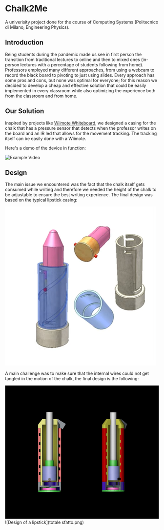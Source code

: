 # Chalk2Me
A univerisity project done for the course of Computing Systems (Politecnico di Milano, Engineering Physics).
## Introduction
Being students during the pandemic made us see in first person the transition from traditional lectures to online and then to mixed ones (in-person lectures with a percentage of students following from home). Professors employed many different approaches, from using a webcam to record the black board to pivoting to just using slides. Every approach has some pros and cons, but none was optimal for everyone; for this reason we decided to develop a cheap and effective solution that could be easily implemented in every classroom while also optimizing the experience both from the classroom and from home.
## Our Solution
Inspired by projects like [Wiimote Whiteboard](https://archive.org/details/wiimote-whiteboard), we designed a casing for the chalk that has a pressure sensor that detects when the professor writes on the board and an IR led that allows for the movement tracking. The tracking itself can be easily done with a Wiimote. 

Here's a demo of the device in function:

![Example Video](GIF_Chalk2Me.gif)

## Design
The main issue we encountered was the fact that the chalk itself gets consumed while writing and therefore we needed the height of the chalk to be adjustable to ensure the best writing experience. The final design was based on the typical lipstick casing:

![Design of a lipstick](lipstick.png)

A main challenge was to make sure that the internal wires could not get tangled in the motion of the chalk, the final design is the following:


![Design of a lipstick](internal_mechanism.png) ![Design of a lipstick](totale sfatto.png)

